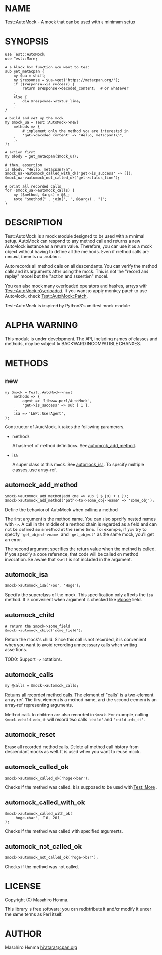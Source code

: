 # NAME

Test::AutoMock - A mock that can be used with a minimum setup

# SYNOPSIS

    use Test::AutoMock;
    use Test::More;

    # a black box function you want to test
    sub get_metacpan {
        my $ua = shift;
        my $response = $ua->get('https://metacpan.org/');
        if ($response->is_success) {
            return $response->decoded_content;  # or whatever
        }
        else {
            die $response->status_line;
        }
    }

    # build and set up the mock
    my $mock_ua = Test::AutoMock->new(
        methods => {
            # implement only the method you are interested in
            'get->decoded_content' => "Hello, metacpan!\n",
        },
    );

    # action first
    my $body = get_metacpan($mock_ua);

    # then, assertion
    is $body, "Hello, metacpan!\n";
    $mock_ua->automock_called_with_ok('get->is_success' => []);
    $mock_ua->automock_not_called_ok('get->status_line');

    # print all recorded calls
    for ($mock_ua->automock_calls) {
        my ($method, $args) = @$_;
        note "$method(" . join(', ', @$args) . ")";
    }

# DESCRIPTION

Test::AutoMock is a mock module designed to be used with a minimal setup.
AutoMock can respond to any method call and returns a new AutoMock instance
as a return value. Therefore, you can use it as a mock object without having
to define all the methods. Even if method calls are nested, there is no
problem.

Auto records all method calls on all descendants. You can verify the method
calls and its arguments after using the mock. This is not the "record and
replay" model but the "action and assertion" model.

You can also mock many overloaded operators and hashes, arrays with
[Test::AutoMock::Overloaded](https://metacpan.org/pod/Test::AutoMock::Overloaded). If you want to apply monkey patch to use
AutoMock, check [Test::AutoMock::Patch](https://metacpan.org/pod/Test::AutoMock::Patch).

Test::AutoMock is inspired by Python3's unittest.mock module.

# ALPHA WARNING

This module is under development. The API, including names of classes and
methods, may be subject to BACKWARD INCOMPATIBLE CHANGES.

# METHODS

## new

    my $mock = Test::AutoMock->new(
        methods => {
            agent => 'libwww-perl/AutoMock',
            'get->is_success' => sub { 1 },
        },
        isa => 'LWP::UserAgent',
    );

Constructor of AutoMock. It takes the following parameters.

- methods

    A hash-ref of method definitions. See [automock\_add\_method](https://metacpan.org/pod/automock_add_method).

- isa

    A super class of this mock. See [automock\_isa](https://metacpan.org/pod/automock_isa).
    To specify multiple classes, use array-ref.

## automock\_add\_method

    $mock->automock_add_method(add_one => sub { $_[0] + 1 });
    $mock->automock_add_method('path->to->some_obj->name' => 'some_obj');

Define the behavior of AutoMock when calling a method.

The first argument is the method name. You can also specify nested names with
`->`. A call in the middle of a method chain is regarded as a field and
can not be defined as a method at the same time. For example, if you try to
specify `'get_object->name'` and `'get_object'` as the same mock,
you'll get an error.

The second argument specifies the return value when the method is called.
If you specify a code reference, that code will be called on method invocation.
Be aware that `$self` is not included in the argument.

## automock\_isa

    $mock->automock_isa('Foo', 'Hoge');

Specify the superclass of the mock. This specification only affects the `isa`
method. It is convenient when argument is checked like [Moose](https://metacpan.org/pod/Moose) field.

## automock\_child

    # return the $mock->some_field
    $mock->automock_child('some_field');

Return the mock's child. Since this call is not recorded, it is convenient when
you want to avoid recording unnecessary calls when writing assertions.

TODO: Support `->` notations.

## automock\_calls

    my @calls = $mock->automock_calls;

Returns all recorded method calls. The element of "calls" is a two-element
array-ref. The first element is a method name, and the second element is an
array-ref representing arguments.

Method calls to children are also recorded in `$mock`. For example, calling
`$mock->child->do_it` will record two calls `'child'` and
`'child->do_it'`.

## automock\_reset

Erase all recorded method calls. Delete all method call history from descendant
mocks as well. It is used when you want to reuse mock.

## automock\_called\_ok

    $mock->automock_called_ok('hoge->bar');

Checks if the method was called. It is supposed to be used with [Test::More](https://metacpan.org/pod/Test::More) .

## automock\_called\_with\_ok

    $mock->automock_called_with_ok(
        'hoge->bar', [10, 20],
    );

Checks if the method was called with specified arguments.

## automock\_not\_called\_ok

    $mock->automock_not_called_ok('hoge->bar');

Checks if the method was not called.

# LICENSE

Copyright (C) Masahiro Honma.

This library is free software; you can redistribute it and/or modify
it under the same terms as Perl itself.

# AUTHOR

Masahiro Honma <hiratara@cpan.org>

